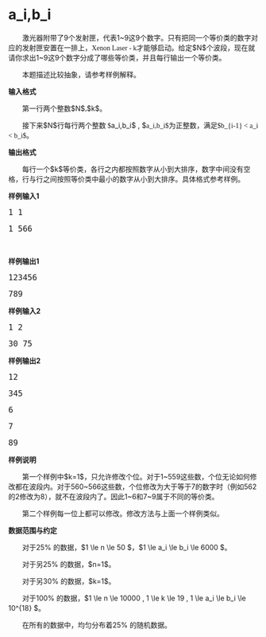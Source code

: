 

# a_i,b_i


<p style="text-indent:21pt;">
	<span style="font-family:Microsoft YaHei;">激光器附带了</span><span style="font-family: ;" yahei?;?="" microsoft="">9</span><span style="font-family:Microsoft YaHei;">个发射匣，代表</span><span style="font-family: ;" yahei?;?="" microsoft="">1~9</span><span style="font-family:Microsoft YaHei;">这</span><span style="font-family: ;" yahei?;?="" microsoft="">9</span><span style="font-family:Microsoft YaHei;">个数字。只有把同一个等价类的数字对应的发射匣安置在一排上，Xenon Laser - k才能够启动。给定</span>$N$<span style="font-family:Microsoft YaHei;">个波段，现在就请你求出</span><span style="font-family: ;" yahei?;?="" microsoft="">1~9</span><span style="font-family:Microsoft YaHei;">这</span><span style="font-family: ;" yahei?;?="" microsoft="">9</span><span style="font-family:Microsoft YaHei;">个数字分成了哪些等价类，并且每行输出一个等价类。</span> 
</p>
<p style="text-indent:21pt;">
	<span style="font-family:Microsoft YaHei;">本题描述比较抽象，请参考样例解释。</span><span></span> 
</p>
<p>
	<b><span style="font-family:Microsoft YaHei;">输入格式</span><span></span></b> 
</p>
<p style="text-indent:21pt;">
	<span style="font-family:Microsoft YaHei;">第一行两个整数</span>$N$<span style="font-family:Microsoft YaHei;">,</span>$k$<span style="font-family:Microsoft YaHei;">。</span> 
</p>
<p style="text-indent:21pt;">
	<span style="font-family:Microsoft YaHei;">接下来</span>$N$<span style="font-family:Microsoft YaHei;">行每行两个整数 $</span>a_i,b_i$ <span>, $</span><span style="font-family:Microsoft YaHei;">a_i,b_i$</span><span style="font-family:Microsoft YaHei;">为正整数，满足<span style="font-family: ;" yahei?;?="" microsoft="">$b_{i-1} &lt; a_i &lt; b_i$</span></span><span style="font-family:Microsoft YaHei;">。</span> 
</p>
<p>
	<b><span style="font-family:Microsoft YaHei;"><span></span>输出格式</span><span></span></b> 
</p>
<p style="text-indent:21pt;">
	<span style="font-family:Microsoft YaHei;">每行一个</span>$k$<span style="font-family:Microsoft YaHei;">等价类，各行之内都按照数字从小到大排序，数字中间没有空格，行与行之间按照等价类中最小的数字从小到大排序。具体格式参考样例。</span> 
</p>
<p>
	<b><span style="font-family:Microsoft YaHei;">样例输入</span><span style="font-family: ;" yahei?;?="" microsoft="">1</span></b> 
</p>
<pre><span style="font-family:;font-size:12pt;">1 1</span></pre>
<pre><span style="font-family:;font-size:12pt;">1 566</span></pre>
<b><br/>
</b> 
<p>
	<b><span style="font-family:Microsoft YaHei;">样例输出</span><span style="font-family: ;" yahei?;?="" microsoft="">1</span></b> 
</p>
<pre><span style="font-family:;font-size:12pt;">123456</span></pre>
<pre><span style="font-family:;font-size:12pt;">789</span></pre>
<p>
	<b><span style="font-family:Microsoft YaHei;">样例输入</span><span style="font-family: ;" yahei?;?="" microsoft="">2</span></b> 
</p>
<pre><span style="font-family:;font-size:12pt;">1 2</span></pre>
<pre><span style="font-family:;font-size:12pt;">30 75</span></pre>
<p>
	<b><span style="font-family:Microsoft YaHei;">样例输出</span><span style="font-family: ;" yahei?;?="" microsoft="">2</span></b> 
</p>
<pre><span style="font-family:;font-size:12pt;">12</span></pre>
<pre><span style="font-family:;font-size:12pt;">345</span></pre>
<pre><span style="font-family:;font-size:12pt;">6</span></pre>
<pre><span style="font-family:;font-size:12pt;">7</span></pre>
<pre><span style="font-family:;font-size:12pt;">89</span></pre>
<p>
	<b><span style="font-family:Microsoft YaHei;">样例说明</span><span></span></b> 
</p>
<p style="text-align:left;text-indent:21pt;" align="left">
	<span style="font-family:Microsoft YaHei;">第一个样例中</span>$k=1$<span style="font-family:Microsoft YaHei;">，只允许修改个位。对于</span><span style="font-family: ;" yahei?;?="" microsoft="">1~559</span><span style="font-family:Microsoft YaHei;">这些数，个位无论如何修改都在波段内。对于</span><span style="font-family: ;" yahei?;?="" microsoft="">560~566</span><span style="font-family:Microsoft YaHei;">这些数，个位修改为大于等于</span><span style="font-family: ;" yahei?;?="" microsoft="">7</span><span style="font-family:Microsoft YaHei;">的数字时（例如</span><span style="font-family: ;" yahei?;?="" microsoft="">562</span><span style="font-family:Microsoft YaHei;">的</span><span style="font-family: ;" yahei?;?="" microsoft="">2</span><span style="font-family:Microsoft YaHei;">修改为</span><span style="font-family: ;" yahei?;?="" microsoft="">8</span><span style="font-family:Microsoft YaHei;">），就不在波段内了。因此</span><span style="font-family: ;" yahei?;?="" microsoft="">1~6</span><span style="font-family:Microsoft YaHei;">和</span><span style="font-family: ;" yahei?;?="" microsoft="">7~9</span><span style="font-family:Microsoft YaHei;">属于不同的等价类。</span> 
</p>
<p style="text-align:left;text-indent:21pt;" align="left">
	<span style="font-family:Microsoft YaHei;">第二个样例每一位上都可以修改。修改方法与上面一个样例类似。</span><span></span> 
</p>
<p>
	<b><span style="font-family:Microsoft YaHei;">数据范围与约定</span><span></span></b> 
</p>
<p style="text-align:left;text-indent:21pt;" align="left">
	<span style="font-family:Microsoft YaHei;">对于</span><span style="font-family: ;" yahei?;?="" microsoft="">25% </span><span style="font-family:Microsoft YaHei;">的数据，</span>$1 \le n \le 50 $<span style="font-family:Microsoft YaHei;">，</span>$1 \le a_i \le b_i \le 6000 $<span style="font-family:Microsoft YaHei;">。</span> 
</p>
<p style="text-align:left;text-indent:21pt;" align="left">
	<span style="font-family:Microsoft YaHei;">对于另</span><span style="font-family: ;" yahei?;?="" microsoft="">25% </span><span style="font-family:Microsoft YaHei;">的数据，</span>$n=1$<span style="font-family:Microsoft YaHei;">。</span> 
</p>
<p style="text-align:left;text-indent:21pt;" align="left">
	<span style="font-family:Microsoft YaHei;">对于另</span><span style="font-family: ;" yahei?;?="" microsoft="">30% </span><span style="font-family:Microsoft YaHei;">的数据，</span>$k=1$<span style="font-family:Microsoft YaHei;">。</span> 
</p>
<p style="text-align:left;text-indent:21pt;" align="left">
	<span style="font-family:Microsoft YaHei;">对于</span><span style="font-family: ;" yahei?;?="" microsoft="">100% </span><span style="font-family:Microsoft YaHei;">的数据，</span>$1 \le n \le 10000 , 1 \le k \le 19 , 1 \le a_i \le b_i \le 10^{18} $<span style="font-family:Microsoft YaHei;">。</span> 
</p>
<p style="text-align:left;text-indent:21pt;" align="left">
	<span style="font-family:Microsoft YaHei;">在所有的数据中，均匀分布着</span><span style="font-family: ;" yahei?;?="" microsoft="">25% </span><span style="font-family:Microsoft YaHei;">的随机数据。<span></span></span><span></span><span></span> 
</p>
